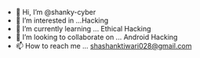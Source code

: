 - 👋 Hi, I’m @shanky-cyber
- 👀 I’m interested in ...Hacking 
- 🌱 I’m currently learning ... Ethical Hacking
- 💞️ I’m looking to collaborate on ... Android Hacking
- 📫 How to reach me ... shashanktiwari028@gmail.com

<!---
shanky-cyber/shanky-cyber is a ✨ special ✨ repository because its `README.md` (this file) appears on your GitHub profile.
You can click the Preview link to take a look at your changes.
--->
